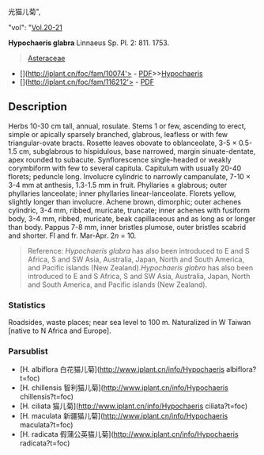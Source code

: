 光猫儿菊",

  "vol": "[Vol.20-21](http://iplant.cn/foc/vol/1)

**Hypochaeris glabra** Linnaeus Sp. Pl. 2: 811. 1753.

> [Asteraceae](http://www.iplant.cn/info/Asteraceae?t=foc)
* [](http://iplant.cn/foc/fam/10074'> - [PDF](http://iplant.cn/foc/pdf/Asteraceae.pdf)>>[Hypochaeris](http://www.iplant.cn/info/Hypochaeris?t=foc)
* [](http://iplant.cn/foc/fam/116212'> - [PDF](http://www.iplant.cn/foc/pdf/Hypochaeris.pdf)

## Description

Herbs 10-30 cm tall, annual, rosulate. Stems 1 or few, ascending to erect, simple or apically sparsely branched, glabrous, leafless or with few triangular-ovate bracts. Rosette leaves obovate to oblanceolate, 3-5 × 0.5-1.5 cm, subglabrous to hispidulous, base narrowed, margin sinuate-dentate, apex rounded to subacute. Synflorescence single-headed or weakly corymbiform with few to several capitula. Capitulum with usually 20-40 florets; peduncle long. Involucre cylindric to narrowly campanulate, 7-10 × 3-4 mm at anthesis, 1.3-1.5 mm in fruit. Phyllaries ± glabrous; outer phyllaries lanceolate; inner phyllaries linear-lanceolate. Florets yellow, slightly longer than involucre. Achene brown, dimorphic; outer achenes cylindric, 3-4 mm, ribbed, muricate, truncate; inner achenes with fusiform body, 3-4 mm, ribbed, muricate, beak capillaceous and as long as or longer than body. Pappus 7-8 mm, inner bristles plumose, outer bristles scabrid and shorter. Fl and fr. Mar-Apr. 2*n* = 10.

> Reference: 
>*Hypochaeris glabra* has also been introduced to E and S Africa, S and SW Asia, Australia, Japan, North and South America, and Pacific islands (New Zealand).*Hypochaeris glabra* has also been introduced to E and S Africa, S and SW Asia, Australia, Japan, North and South America, and Pacific islands (New Zealand).

### Statistics
Roadsides, waste places; near sea level to 100 m. Naturalized in W Taiwan [native to N Africa and Europe].

### Parsublist

* [H.  albiflora  白花猫儿菊](http://www.iplant.cn/info/Hypochaeris albiflora?t=foc)
* [H.  chillensis  智利猫儿菊](http://www.iplant.cn/info/Hypochaeris chillensis?t=foc)
* [H.  ciliata  猫儿菊](http://www.iplant.cn/info/Hypochaeris ciliata?t=foc)
* [H.  maculata  新疆猫儿菊](http://www.iplant.cn/info/Hypochaeris maculata?t=foc)
* [H.  radicata  假蒲公英猫儿菊](http://www.iplant.cn/info/Hypochaeris radicata?t=foc)
